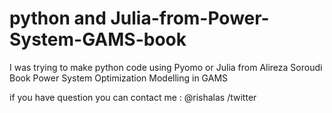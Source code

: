 # python and Julia-from-Power-System-GAMS-book
I was trying to make python code using Pyomo or Julia from Alireza Soroudi Book Power System Optimization Modelling in GAMS


if you have question you can contact me : @rishalas /twitter

